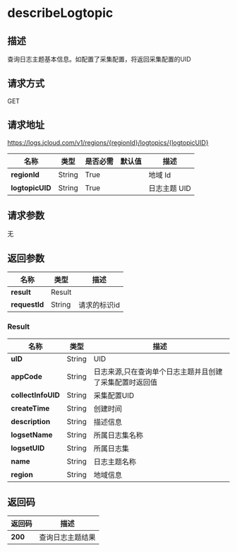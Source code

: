 # describeLogtopic


## 描述
查询日志主题基本信息。如配置了采集配置，将返回采集配置的UID

## 请求方式
GET

## 请求地址
https://logs.jcloud.com/v1/regions/{regionId}/logtopics/{logtopicUID}

|名称|类型|是否必需|默认值|描述|
|---|---|---|---|---|
|**regionId**|String|True| |地域 Id|
|**logtopicUID**|String|True| |日志主题 UID|

## 请求参数
无


## 返回参数
|名称|类型|描述|
|---|---|---|
|**result**|Result| |
|**requestId**|String|请求的标识id|

### Result
|名称|类型|描述|
|---|---|---|
|**uID**|String|UID|
|**appCode**|String|日志来源,只在查询单个日志主题并且创建了采集配置时返回值|
|**collectInfoUID**|String|采集配置UID|
|**createTime**|String|创建时间|
|**description**|String|描述信息|
|**logsetName**|String|所属日志集名称|
|**logsetUID**|String|所属日志集|
|**name**|String|日志主题名称|
|**region**|String|地域信息|

## 返回码
|返回码|描述|
|---|---|
|**200**|查询日志主题结果|
